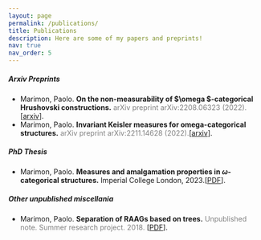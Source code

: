 ```yaml
---
layout: page
permalink: /publications/
title: Publications
description: Here are some of my papers and preprints!
nav: true
nav_order: 5
---
```


##### Arxiv Preprints

* Marimon, Paolo. **On the non-measurability of $\omega $-categorical Hrushovski constructions.** <span style="color:gray">
arXiv preprint arXiv:2208.06323 (2022).
</span>[[arxiv](https://arxiv.org/abs/2208.06323)].
* Marimon, Paolo. **Invariant Keisler measures for omega-categorical structures.** <span style="color:gray"> arXiv preprint arXiv:2211.14628 (2022).</span>[[arxiv](https://arxiv.org/abs/2211.14628)].

##### PhD Thesis
* Marimon, Paolo. **Measures and amalgamation properties in $\omega$-categorical structures.** Imperial College London, 2023.[[PDF](https://spiral.imperial.ac.uk/handle/10044/1/106470)].

##### Other unpublished miscellania
* Marimon, Paolo. **Separation of RAAGs based on trees.** <span style="color:gray"> Unpublished note. Summer research project. 2018. </span>[<a href="paolomarimon.github.io/assets/pdf/Separation_of_RAAGS.pdf" target="_blank">PDF</a>].



